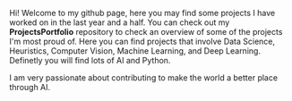 Hi! Welcome to my github page, here you may find some projects I have worked on in the last year and a half. You can check out my **ProjectsPortfolio** repository to check an overview of some of the projects I'm most proud of. Here you can find projects that involve Data Science, Heuristics, Computer Vision, Machine Learning, and Deep Learning. Definetly you will find lots of AI and Python. 

I am very passionate about contributing to make the world a better place through AI.
